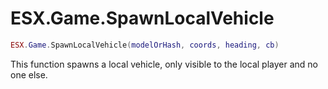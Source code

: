 # ESX.Game.SpawnLocalVehicle

```lua
ESX.Game.SpawnLocalVehicle(modelOrHash, coords, heading, cb)
```

This function spawns a local vehicle, only visible to the local player and no one else.
